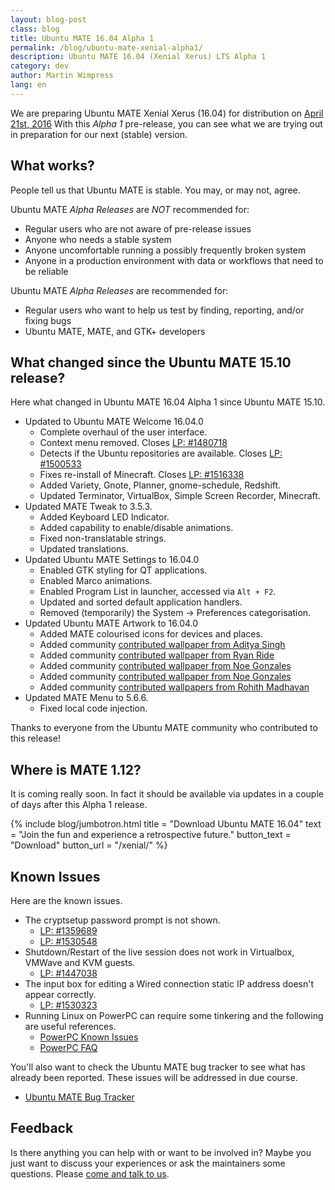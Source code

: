 ```yaml
---
layout: blog-post
class: blog
title: Ubuntu MATE 16.04 Alpha 1
permalink: /blog/ubuntu-mate-xenial-alpha1/
description: Ubuntu MATE 16.04 (Xenial Xerus) LTS Alpha 1
category: dev
author: Martin Wimpress
lang: en
---
```


We are preparing Ubuntu MATE Xenial Xerus (16.04) for distribution on
[April 21st, 2016](https://wiki.ubuntu.com/XenialXerus/ReleaseSchedule)
With this *Alpha 1* pre-release, you can see what we are trying out in
preparation for our next (stable) version.

## What works?

People tell us that Ubuntu MATE is stable. You may, or may not, agree.

Ubuntu MATE *Alpha Releases* are *NOT* recommended for:

  * Regular users who are not aware of pre-release issues
  * Anyone who needs a stable system
  * Anyone uncomfortable running a possibly frequently broken system
  * Anyone in a production environment with data or workflows that need to be reliable

Ubuntu MATE *Alpha Releases* are recommended for:

  * Regular users who want to help us test by finding, reporting, and/or fixing bugs
  * Ubuntu MATE, MATE, and GTK+ developers

## What changed since the Ubuntu MATE 15.10 release?

Here what changed in Ubuntu MATE 16.04 Alpha 1 since Ubuntu MATE 15.10.

  * Updated to Ubuntu MATE Welcome 16.04.0
    * Complete overhaul of the user interface.
    * Context menu removed. Closes [LP: #1480718](https://bugs.launchpad.net/bugs/1480718)
    * Detects if the Ubuntu repositories are available. Closes [LP: #1500533](https://bugs.launchpad.net/bugs/1500533)
    * Fixes re-install of Minecraft. Closes [LP: #1516338](https://bugs.launchpad.net/bugs/1516338)
    * Added Variety, Gnote, Planner, gnome-schedule, Redshift.
    * Updated Terminator, VirtualBox, Simple Screen Recorder, Minecraft.
  * Updated MATE Tweak to 3.5.3.
    * Added Keyboard LED Indicator.
    * Added capability to enable/disable animations.
    * Fixed non-translatable strings.
    * Updated translations.
  * Updated Ubuntu MATE Settings to 16.04.0
    * Enabled GTK styling for QT applications.
    * Enabled Marco animations.
    * Enabled Program List in launcher, accessed via `Alt + F2`.
    * Updated and sorted default application handlers.
    * Removed (temporarily) the System -> Preferences categorisation.
  * Updated Ubuntu MATE Artwork to 16.04.0
    * Added MATE colourised icons for devices and places.
    * Added community [contributed wallpaper from Aditya Singh](https://ubuntu-mate.community/t/mate-wallpapers/3048)
    * Added community [contributed wallpaper from Ryan Ride](https://ubuntu-mate.community/t/heres-my-first-all-original-wallpaper/597)
    * Added community [contributed wallpaper from Noe Gonzales](https://ubuntu-mate.community/t/wallpaper-city-chill/2899)
    * Added community [contributed wallpaper from Noe Gonzales](https://ubuntu-mate.community/t/wallpaper-beach-vibes/2900)
    * Added community [contributed wallpapers from Rohith Madhavan](https://ubuntu-mate.community/t/ubuntu-mate-wallpapers/965/8)
  * Updated MATE Menu to 5.6.6.
    * Fixed local code injection.

Thanks to everyone from the Ubuntu MATE community who contributed to
this release!

## Where is MATE 1.12?

It is coming really soon. In fact it should be available via updates in
a couple of days after this Alpha 1 release.

{% include blog/jumbotron.html
    title = "Download Ubuntu MATE 16.04"
    text = "Join the fun and experience a retrospective future."
    button_text = "Download"
    button_url = "/xenial/"
%}

## Known Issues

Here are the known issues.

  * The cryptsetup password prompt is not shown.
    * [LP: #1359689](https://bugs.launchpad.net/bugs/1359689)
    * [LP: #1530548](https://bugs.launchpad.net/bugs/1530548)
  * Shutdown/Restart of the live session does not work in Virtualbox, VMWave and KVM guests.
    * [LP: #1447038](https://bugs.launchpad.net/bugs/1447038)
  * The input box for editing a Wired connection static IP address doesn't appear correctly.
    * [LP: #1530323](https://bugs.launchpad.net/bugs/1530323)
  * Running Linux on PowerPC can require some tinkering and the following are useful references.
    * [PowerPC Known Issues](https://wiki.ubuntu.com/PowerPCKnownIssues)
    * [PowerPC FAQ](https://wiki.ubuntu.com/PowerPCFAQ)

You'll also want to check the Ubuntu MATE bug tracker to see what has already
been reported. These issues will be addressed in due course.

  * [Ubuntu MATE Bug Tracker](https://bugs.launchpad.net/ubuntu-mate)

## Feedback

Is there anything you can help with or want to be involved in? Maybe you just
want to discuss your experiences or ask the maintainers some questions. Please
[come and talk to us](https://ubuntu-mate.community/).
